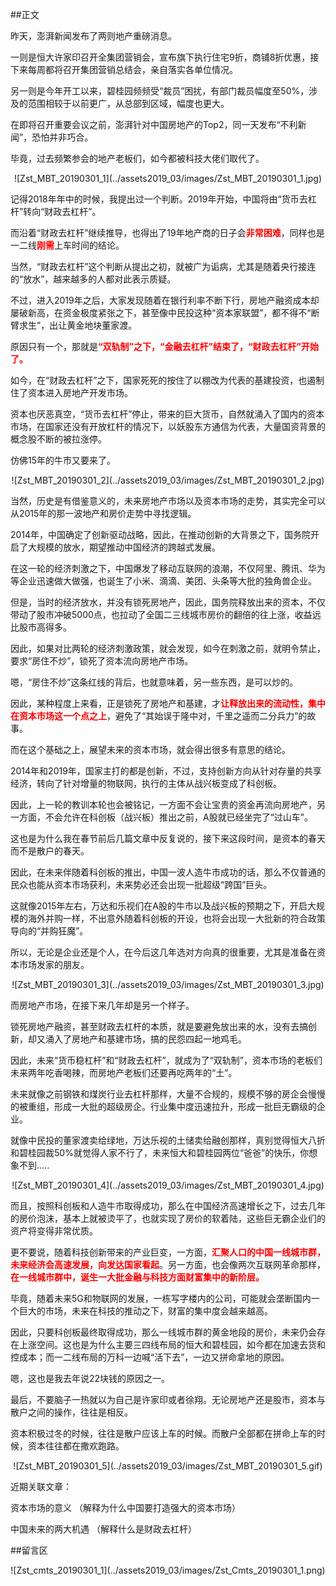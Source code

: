 ##正文

昨天，澎湃新闻发布了两则地产重磅消息。

一则是恒大许家印召开全集团营销会，宣布旗下执行住宅9折，商铺8折优惠，接下来每周都将召开集团营销总结会，亲自落实各单位情况。

另一则是今年开工以来，碧桂园频频受“裁员”困扰，有部门裁员幅度至50%，涉及的范围相较于以前更广，从总部到区域，幅度也更大。

在即将召开重要会议之前，澎湃针对中国房地产的Top2，同一天发布“不利新闻”，恐怕并非巧合。

毕竟，过去频繁参会的地产老板们，如今都被科技大佬们取代了。

 <div align="center">![Zst_MBT_20190301_1](../assets2019_03/images/Zst_MBT_20190301_1.jpg)</div>

记得2018年年中的时候，我提出过一个判断。2019年开始，中国将由“货币去杠杆”转向“财政去杠杆”。

而沿着“财政去杠杆”继续推导，也得出了19年地产商的日子会<font color="red">**非常困难**</font>，同样也是一二线<font color="red">**刚需**</font>上车时间的结论。

当然，“财政去杠杆”这个判断从提出之初，就被广为诟病，尤其是随着央行接连的“放水”，越来越多的人都对此表示质疑。

不过，进入2019年之后，大家发现随着在银行利率不断下行，房地产融资成本却屡破新高，在资金极度紧张之下，甚至像中民投这种“资本家联盟”，都不得不“断臂求生”，出让黄金地块董家渡。

原因只有一个，那就是<font color="red">**“双轨制”之下，“金融去杠杆”结束了，“财政去杠杆”开始了。**</font>


如今，在“财政去杠杆”之下，国家死死的按住了以棚改为代表的基建投资，也遏制住了资本进入房地产开发市场。

资本也厌恶真空，“货币去杠杆”停止，带来的巨大货币，自然就涌入了国内的资本市场，在国家还没有开放杠杆的情况下，以妖股东方通信为代表，大量国资背景的概念股不断的被拉涨停。

仿佛15年的牛市又要来了。

 <div align="center">![Zst_MBT_20190301_2](../assets2019_03/images/Zst_MBT_20190301_2.jpg)</div>

当然，历史是有借鉴意义的，未来房地产市场以及资本市场的走势，其实完全可以从2015年的那一波地产和房价走势中寻找逻辑。

2014年，中国确定了创新驱动战略，因此，在推动创新的大背景之下，国务院开启了大规模的放水，期望推动中国经济的跨越式发展。

在这一轮的经济刺激之下，中国爆发了移动互联网的浪潮，不仅阿里、腾讯、华为等企业迅速做大做强，也诞生了小米、滴滴、美团、头条等大批的独角兽企业。

但是，当时的经济放水，并没有锁死房地产，因此，国务院释放出来的资本，不仅带动了股市冲破5000点，也拉动了全国二三线城市房价的翻倍的往上涨，收益远比股市高得多。

因此，如果对比两轮的经济刺激政策，就会发现，如今在刺激之前，就明令禁止，要求“房住不炒”，锁死了资本流向房地产市场。

嗯，“房住不炒”这条红线的背后，也就意味着，另一些东西，是可以炒的。

因此，某种程度上来看，正是锁死了房地产和基建，才<font color="red">**让释放出来的流动性，集中在资本市场这一个点之上**</font>，避免了“其始误于隆中对，千里之遥而二分兵力”的故事。



而在这个基础之上，展望未来的资本市场，就会得出很多有意思的结论。

2014年和2019年，国家主打的都是创新，不过，支持创新方向从针对存量的共享经济，转向了针对增量的物联网，执行的主体从战兴板变成了科创板。

因此，上一轮的教训本轮也会被铭记，一方面不会让宝贵的资金再流向房地产，另一方面，不会允许在科创板（战兴板）推出之前，A股就已经坐完了“过山车”。

这也是为什么我在春节前后几篇文章中反复说的，接下来这段时间，是资本的春天而不是散户的春天。

因此，在未来伴随着科创板的推出，中国一波人造牛市成功的话，那么不仅普通的民众也能从资本市场获利，未来势必还会出现一批超级“跨国”巨头。

这就像2015年左右，万达和乐视们在A股的牛市以及战兴板的预期之下，开启大规模的海外并购一样，不出意外随着科创板的开设，也将会出现一大批新的符合政策导向的“并购狂魔”。

所以，无论是企业还是个人，在今后这几年选对方向真的很重要，尤其是准备在资本市场发家的朋友。

 <div align="center">![Zst_MBT_20190301_3](../assets2019_03/images/Zst_MBT_20190301_3.jpg)</div>

而房地产市场，在接下来几年却是另一个样子。

锁死房地产融资，甚至财政去杠杆的本质，就是要避免放出来的水，没有去搞创新，却又涌入了房地产和基建市场，搞的民怨四起一地鸡毛。

因此，未来“货币稳杠杆”和“财政去杠杆”，就成为了“双轨制”，资本市场的老板们未来两年吃香喝辣，而房地产老板们还要再吃两年的“土”。

未来就像之前钢铁和煤炭行业去杠杆那样，大量不合规的，规模不够的房企会慢慢的被重组，形成一大批的超级房企。行业集中度迅速拉升，形成一批巨无霸级的企业。

就像中民投的董家渡卖给绿地，万达乐视的土储卖给融创那样，真别觉得恒大八折和碧桂园裁50%就觉得人家不行了，未来恒大和碧桂园两位“爸爸”的快乐，你想象不到.....

 <div align="center">![Zst_MBT_20190301_4](../assets2019_03/images/Zst_MBT_20190301_4.jpg)</div>

而且，按照科创板和人造牛市取得成功，那么在中国经济高速增长之下，过去几年的房价泡沫，基本上就被烫平了，也就实现了房价的软着陆，这些巨无霸企业们的资产将变得非常优质。

更不要说，随着科技创新带来的产业巨变，一方面，<font color="red">**汇聚人口的中国一线城市群，未来经济会高速发展，向发达国家看起**</font>。另一方面，也会像两次互联网革命那样，<font color="red">**在一线城市群中，诞生一大批金融与科技方面财富集中的新阶层。**</font>

毕竟，随着未来5G和物联网的发展，一栋写字楼内的公司，可能就会垄断国内一个巨大的市场，未来在科技的推动之下，财富的集中度会越来越高。

因此，只要科创板最终取得成功，那么一线城市群的黄金地段的房价，未来仍会存在上涨空间。这也是为什么主要三四线布局的恒大和碧桂园，如今都在加速去货和控成本；而一二线布局的万科一边喊“活下去”，一边又拼命拿地的原因。

嗯，这也是我去年说22块钱的原因之一。

最后，不要脑子一热就以为自己是许家印或者徐翔。无论房地产还是股市，资本与散户之间的操作，往往是相反。

资本积极过冬的时候，往往是散户应该上车的时候。而散户全部都在拼命上车的时候，资本往往都在撒欢跑路。

 <div align="center">![Zst_MBT_20190301_5](../assets2019_03/images/Zst_MBT_20190301_5.gif)</div>

 近期关联文章：

资本市场的意义 （解释为什么中国要打造强大的资本市场）

中国未来的两大机遇 （解释什么是财政去杠杆）

##留言区
 <div align="center">![Zst_cmts_20190301_1](../assets2019_03/images/Zst_Cmts_20190301_1.png)</div>